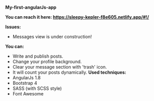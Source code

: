 <b>My-first-angularJs-app</b>

<b>You can reach it here: https://sleepy-kepler-f8e605.netlify.app/#!/</b>

<b>Issues:</b>
-  Messages view is under construction!

<b>You can:</b>
-  Write and publish posts.
-  Change your profile background.
-  Clear your message section with 'trash' icon.
-  It will count your posts dynamically.
<b>Used techniques:</b>
-  AngularJs 1.8
-  Bootstrap 4
-  SASS (with SCSS style)
-  Font Awesome
